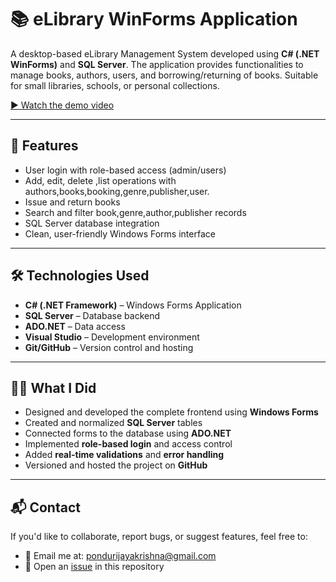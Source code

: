 # 📚 eLibrary WinForms Application

A desktop-based eLibrary Management System developed using **C# (.NET WinForms)** and **SQL Server**. The application provides functionalities to manage books, authors, users, and borrowing/returning of books. Suitable for small libraries, schools, or personal collections.

[▶️ Watch the demo video]([Library/DemoVideo/ScreenRecording.mp4](https://drive.google.com/file/d/1NxXHbb7W1J2OA8mKrdYX5kgUtBCWnCgO/view?usp=sharing))


---

## 🚀 Features

- User login with role-based access (admin/users)
- Add, edit, delete ,list operations with authors,books,booking,genre,publisher,user.
- Issue and return books
- Search and filter book,genre,author,publisher records
- SQL Server database integration
- Clean, user-friendly Windows Forms interface

---

## 🛠️ Technologies Used

- **C# (.NET Framework)** – Windows Forms Application
- **SQL Server** – Database backend
- **ADO.NET** – Data access
- **Visual Studio** – Development environment
- **Git/GitHub** – Version control and hosting

---
<!--
## 🧾 SQL Tables & Structure


| 1. `Authors` | 2. `Books`| 3. `Genre`
|:---------------:|:------------:|:------------:|
| <img src="Library/SQL_Tables/SQL_Author.png" alt="Author Table" width="300"/> | <img src="Library/SQL_Tables/SQL_Books.png" alt="Books Table" width="300"/> |<img src="Library/SQL_Tables/SQL_Genre.png" alt="Genre Table" width="300"/>

 3. `Genre` | 4. `Publisher`
 |:---------------:|:------------:|

<img src="Library/SQL_Tables/SQL_Genre.png" alt="Genre Table" width="300"/>





<img src="Library/SQL_Tables/SQL_Author.png" alt="Author Table" width="300"/>


![Books Table](Library/SQL_Tables/SQL_Books.png)
### 3. `Booking`
![Booking Table](Library/SQL_Tables/SQL_Booking.png)
### 4. 
![Genre Table](Library/SQL_Tables/SQL_Genre.png)
### 5. `Publisher`
![Publisher Table](Library/SQL_Tables/SQL_Publisher.png)
### 6. `UserDetails`
![UserDetails Table](Library/SQL_Tables/SQL_UserDetails.png)

-->

## 🧑‍💻 What I Did

- Designed and developed the complete frontend using **Windows Forms**
- Created and normalized **SQL Server** tables
- Connected forms to the database using **ADO.NET**
- Implemented **role-based login** and access control
- Added **real-time validations** and **error handling**
- Versioned and hosted the project on **GitHub**

---

## 📬 Contact

If you'd like to collaborate, report bugs, or suggest features, feel free to:

- 📧 Email me at: [pondurijayakrishna@gmail.com](mailto:pondurijayakrishna@gmail.com)
- 🐞 Open an [issue](https://github.com/jayakrishna77/eLibrary-WinForms-CSharp/issues) in this repository



